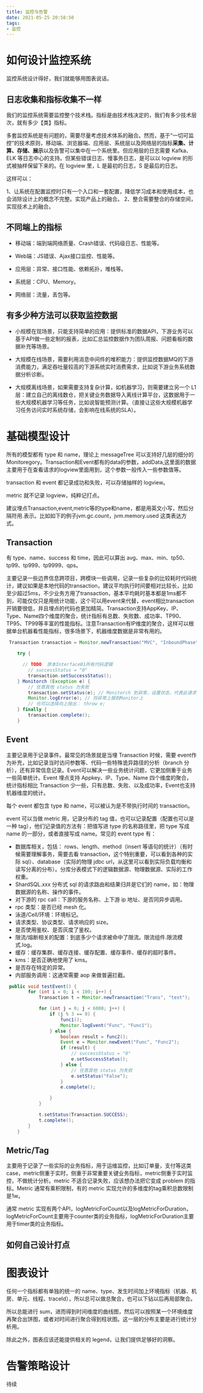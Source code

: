 ```yaml
---
title: 监控与告警
date: 2021-05-25 20:58:50
tags:
- 监控
---
```

# 如何设计监控系统

监控系统设计得好，我们就能够用图表说话。

## 日志收集和指标收集不一样

我们的监控系统需要监控整个技术栈。指标是由技术栈决定的，我们有多少技术层次，就有多少【类】指标。

多套监控系统是有问题的，需要尽量考虑技术体系的融合。然而，基于“一切可监控”的技术原则，移动端、浏览器端、应用层、系统层以及网络层的指标**采集、计算、存储、展示**以及告警可以集中在一个系统里。但应用层的日志需要 Kafka、ELK 等日志中心的支持。但某些错误日志、慢事务日志，是可以以 logview 的形式被抽样保留下来的。在 logview 里，L 是最初的日志，S 是最后的日志。

这样可以：

1、让系统在配置监控时只有一个入口和一套配置，降低学习成本和使用成本，也会消除设计上的概念不完整。实现产品上的融合。
2、整合需要整合的存储空间，实现技术上的融合。

## 不同端上的指标

- 移动端：端到端网络质量、Crash错误、代码级日志、性能等。

- Web端：JS错误、Ajax接口监控、性能等。

- 应用层：异常、接口性能、依赖拓扑，堆栈等。

- 系统层：CPU、Memory。

- 网络层：流量，丢包等。

## 有多少种方法可以获取监控数据

- 小规模在现场景，只能支持简单的应用：提供标准的数据API，下游业务可以基于API做一些定制的报表，比如汇总监控数据作为团队周报、问题看板的数据补充等场景。

- 大规模在线场景，需要利用消息中间件的堆积能力：提供监控数据MQ的下游消费能力，满足吞吐量较高的下游系统实时消费需求，比如说下游业务系统数据分析诊断。

- 大规模离线场景，如果需要支持复杂计算，如机器学习，则需要建立另一个 L1 层：建立自己的离线数仓，把关键业务数据导入离线计算平台，这数据用于一些大规模机器学习等任务，比如说智能预测计算。（直接让这些大规模机器学习任务访问实时系统存储，会影响在线系统的SLA）。

# 基础模型设计

所有的模型都有 type 和 name，理论上 messageTree 可以支持好几层的细分的 Monitoregory。Transaction和Event都有的data的参数，addData,这里面的数据主要用于在查看请求的logview里面用到，这个参数一般传入一些参数值等。

transaction 和 event 都记录成功和失败，可以存储抽样的 logview。

metric 就不记录 logview，纯粹记打点。

建议埋点Transaction,event,metric等的type和name，都是用英文小写，然后分隔符用.表示。比如如下的例子jvm.gc.count，jvm.memory.used 这类表达方式。

## Transaction

有 type、name、success 和 time，因此可以算出 avg、max、min、tp50、tp99、tp999、tp9999、qps。

主要记录一些边界信息跨项目，跨模块一些调用，记录一些复杂的比较耗时代码统计，建议如果是本地代码的transaction，建议平均执行时间要相对比较长，比如至少超过5ms，不少业务方用了transaction，基本平均耗时基本都是1ms都不到，可能仅仅只是用统计功能，这个可以用event来代替，event相比transaction开销要很低，并且埋点的代码也更加精简。Transaction支持AppKey、IP、Type、Name四个维度的聚合，统计指标有总数、失败数、成功率、TP90、TP95、TP99等丰富的性能指标。注意Transaction有IP维度的聚合，这样可以根据单台机器看性能指标，很多场景下，机器维度数据是非常有用的。

```java
 Transaction transaction = Monitor.newTransaction("MVC", "InboundPhase");

    try {

      // TODO  原本Interface01所有代码逻辑
        // successStatus = "0"
        transaction.setSuccessStatus();
    } Monitorch (Exception e) {
        // 任意其他 status 为失败
        transaction.setStatus(e); // Monitorch 到异常，设置状态，代表此请求失败
        Monitor.logError(e); // 将异常上报到Monitor上
        // 也可以选择向上抛出： throw e;
    } finally {
        transaction.complete();
    }
```

## Event

主要记录用于记录事件。最常见的场景就是当埋 Transaction 时候，需要 event作为补充，比如记录当时访问参数等、代码一些特殊诡异路径的分析（branch 分析），还有异常信息记录。Event可以解决一些业务统计问题，它更加侧重于业务一些简单统计。Event 埋点支持 Appkey、IP、Type、Name 四个维度的聚合，统计指标相比 Transaction 少一些，只有总数、失败、以及成功率，Event也支持机器维度的统计。

每个 event 都包含 type 和 name，可以被认为是不带执行时间的 transaction。

event 可以当做 metric 用，记录分布的 tag 值，也可以记录配置（配置也可以是一种 tag），他们记录值的方法有：把值写进 type 的名称路径里，把 type 写成 name 的一部分，或者直接写成 name。常见的 event type 有：

- 数据库相关，包括： rows、length、method（insert 等语句的统计）（有时候需要理解事务，需要去看 transaction，这个特别重要，可以看到各种的实际 sql）、database（实际的物理 jdbc url，从这里可以看到实际负载均衡和读写分离的分布）。分库分表模式下的逻辑数据源、物理数据源、实际的工作权重。
- ShardSQL.xxx 分布式 sql 的请求路由和结果归并是它们的 name，如：物理数据源的名称、操作的事件。
- 对下游的 rpc call：下游的服务名称、上下游 ip 地址、是否同异步调用。
- rpc 类型：是否已经 mesh 化。
- 泳道/Cell/环境：环境标记。
- 请求类型、协议类型、请求响应的 size。
- 是否使用鉴权、是否灰度了鉴权。
- 限流/熔断相关的配置：到底多少个请求被命中了限流。限流组件.限流模式.log。
- 缓存：缓存集群、缓存连接、缓存配置、缓存事件、缓存的超时事件。
- kms：是否正确地使用了 kms。
- 是否存在特定的异常。
- 内部服务调用：这通常需要 aop 来做普遍拦截。

```java
 public void testEvent() {
        for (int i = 0; i < 100; i++) {
            Transaction t = Monitor.newTransaction("Trans", "test");

            for (int j = 0; j < 6000; j++) {
                if (j % 3 == 0) {
                    func1();
                    Monitor.logEvent("Func", "Func1");
                } else {
                    boolean result = func2();
                    Event e = Monitor.newEvent("Func", "Func2");
                    if (result) {
                        // successStatus = "0"
                        e.setSuccessStatus();
                    } else {
                        // 任意其他 status 为失败
                        e.setStatus("False");
                    }
                    e.complete();

                }
            }

            t.setStatus(Transaction.SUCCESS);
            t.complete();
        }
    }

```

## Metric/Tag

主要用于记录了一些实际的业务指标，用于运维监控，比如订单量，支付等这类case，metric侧重于实时，侧重于非常重要关键业务指标，metric侧重于实时监控，不做统计分析。metric 不适合记录失败，应该想办法把它变成  problem 的指标。Metric 通常有乘积限制，有的 metric 实现允许的多维度的tag乘积总数限制是1w。

通常 metric 实现有两个API，logMetricForCount以及logMetricForDuration，logMetricForCount主要用于counter类的业务指标，logMetricForDuration主要用于timer类的业务指标。

## 如何自己设计打点

# 图表设计

任何一个指标都有单独的统一的 name、type、发生时间加上环境指标（机器、机房、单元、线程、traceId），所以总可以做总聚合，也可以下钻以后再局部聚合。

所以总能进行 sum，进而得到时间维度的曲线图，然后可以按照某一个环境维度再聚合出饼图，或者对时间进行聚合得到柱状图。这一层的分布主要是进行统计分析用。

除此之外，图表应该还能提供相关的 legend，让我们提供足够好的洞察。

# 告警策略设计

待续




